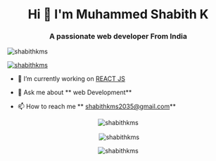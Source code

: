 <h1 align="center">Hi 👋 I'm Muhammed Shabith K</h1>

<h3 align="center">A passionate web developer From India</h3>

<p align="left"> <img src="https://komarev.com/ghpvc/?username= shabithkms&label=Profile%20views&color=0e75b6&style=flat"alt="shabithkms"/></p>

<p align="left"> <a href="https://github.com/shabithkms"><img src="https://github-profile-trophy.vercel.app/?username=shabithkms"alt="shabithkms" /></a> </p>

- 🔭 I’m currently working on [REACT JS]()

- 💬 Ask me about ** web Development**

- 📫 How to reach me ** shabithkms2035@gmail.com**


<p  align="center" ><img align="center" src="https://github-readme-stats.vercel.app/api/top-langs?username=shabithkms&show_icons=true&locale=en&layout=compact" alt="shabithkms"/></p>

<p  align="center" >&nbsp;<img align="center" src="https://github-readme-stats.vercel.app/api?username=shabithkms&show_icons=true&locale=en"alt="shabithkms"/></p>

<p align="center" ><img align="center" src="https://github-readme-streak-stats.herokuapp.com/?user=shabithkms&" alt="shabithkms"/></p>
